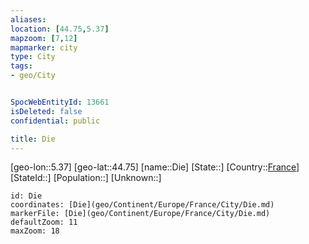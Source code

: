 ```yaml
---
aliases: 
location: [44.75,5.37]
mapzoom: [7,12] 
mapmarker: city 
type: City
tags:
- geo/City


SpocWebEntityId: 13661
isDeleted: false
confidential: public

title: Die
---
```

[geo-lon::5.37]
[geo-lat::44.75]
[name::Die]
[State::]
[Country::[France](geo/Continent/Europe/France.md)]
[StateId::]
[Population::]
[Unknown::]


```leaflet
id: Die
coordinates: [Die](geo/Continent/Europe/France/City/Die.md)
markerFile: [Die](geo/Continent/Europe/France/City/Die.md)
defaultZoom: 11 
maxZoom: 18
```


